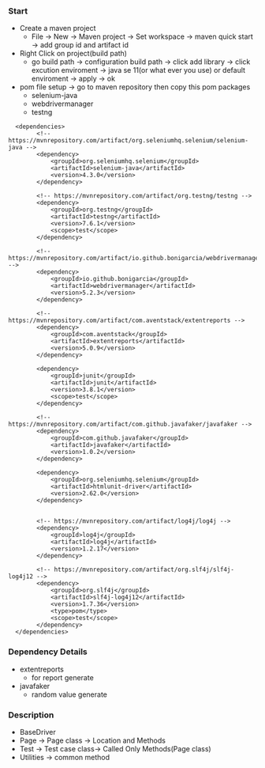 ### Start
- Create a maven project
  - File -> New -> Maven project -> Set workspace -> maven quick start -> add group id and artifact id
- Right Click on project(build path)
  - go build path -> configuration build path -> click add library -> click excution enviroment -> java se 11(or what ever you use) or default enviroment -> apply -> ok
- pom file setup -> go to maven repository then copy this pom packages
  - selenium-java
  - webdrivermanager
  - testng
```
  <dependencies>
        <!-- https://mvnrepository.com/artifact/org.seleniumhq.selenium/selenium-java -->
		<dependency>
			<groupId>org.seleniumhq.selenium</groupId>
			<artifactId>selenium-java</artifactId>
			<version>4.3.0</version>
		</dependency>

		<!-- https://mvnrepository.com/artifact/org.testng/testng -->
		<dependency>
			<groupId>org.testng</groupId>
			<artifactId>testng</artifactId>
			<version>7.6.1</version>
			<scope>test</scope>
		</dependency>

		<!-- https://mvnrepository.com/artifact/io.github.bonigarcia/webdrivermanager -->
		<dependency>
			<groupId>io.github.bonigarcia</groupId>
			<artifactId>webdrivermanager</artifactId>
			<version>5.2.3</version>
		</dependency>

		<!-- https://mvnrepository.com/artifact/com.aventstack/extentreports -->
		<dependency>
			<groupId>com.aventstack</groupId>
			<artifactId>extentreports</artifactId>
			<version>5.0.9</version>
		</dependency>

		<dependency>
			<groupId>junit</groupId>
			<artifactId>junit</artifactId>
			<version>3.8.1</version>
			<scope>test</scope>
		</dependency>

		<!-- https://mvnrepository.com/artifact/com.github.javafaker/javafaker -->
		<dependency>
			<groupId>com.github.javafaker</groupId>
			<artifactId>javafaker</artifactId>
			<version>1.0.2</version>
		</dependency>

		<dependency>
			<groupId>org.seleniumhq.selenium</groupId>
			<artifactId>htmlunit-driver</artifactId>
			<version>2.62.0</version>
		</dependency>


		<!-- https://mvnrepository.com/artifact/log4j/log4j -->
		<dependency>
			<groupId>log4j</groupId>
			<artifactId>log4j</artifactId>
			<version>1.2.17</version>
		</dependency>

		<!-- https://mvnrepository.com/artifact/org.slf4j/slf4j-log4j12 -->
		<dependency>
			<groupId>org.slf4j</groupId>
			<artifactId>slf4j-log4j12</artifactId>
			<version>1.7.36</version>
			<type>pom</type>
			<scope>test</scope>
		</dependency>
  </dependencies>
```
### Dependency Details
- extentreports
  - for report generate
- javafaker
  - random value generate 

### Description

- BaseDriver
- Page -> Page class -> Location and Methods
- Test -> Test case class-> Called Only Methods(Page class)
- Utilities -> common method

  
 
